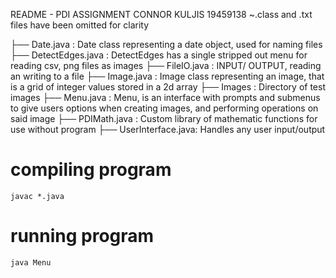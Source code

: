 README - PDI ASSIGNMENT 
CONNOR KULJIS
19459138 
~.class and .txt files have been omitted for clarity

├── Date.java         : Date class representing a date object, used for naming files
├── DetectEdges.java  : DetectEdges has a single stripped out menu for reading csv, png files as images
├── FileIO.java       : INPUT/ OUTPUT, reading an writing to a file
├── Image.java        : Image class representing an image, that is a grid of integer values stored in a 2d array
├── Images            : Directory of test images
├── Menu.java         : Menu, is an interface with prompts and submenus to give users options when creating images, and performing operations on said image
├── PDIMath.java      : Custom library of mathematic functions for use without program
├── UserInterface.java: Handles any user input/output

# compiling program
```
javac *.java
```

# running program
```
java Menu
```
